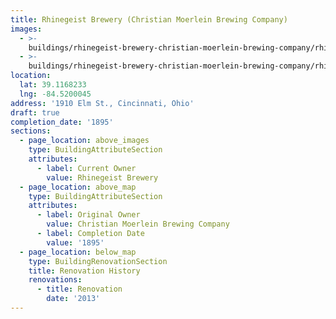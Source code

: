 ```yaml
---
title: Rhinegeist Brewery (Christian Moerlein Brewing Company)
images:
  - >-
    buildings/rhinegeist-brewery-christian-moerlein-brewing-company/rhinegeist-brewery-christian-moerlein-brewing-company-0_mcznj4
  - >-
    buildings/rhinegeist-brewery-christian-moerlein-brewing-company/rhinegeist-brewery-christian-moerlein-brewing-company-1_diwfm1
location:
  lat: 39.1168233
  lng: -84.5200045
address: '1910 Elm St., Cincinnati, Ohio'
draft: true
completion_date: '1895'
sections:
  - page_location: above_images
    type: BuildingAttributeSection
    attributes:
      - label: Current Owner
        value: Rhinegeist Brewery
  - page_location: above_map
    type: BuildingAttributeSection
    attributes:
      - label: Original Owner
        value: Christian Moerlein Brewing Company
      - label: Completion Date
        value: '1895'
  - page_location: below_map
    type: BuildingRenovationSection
    title: Renovation History
    renovations:
      - title: Renovation
        date: '2013'
---
```


